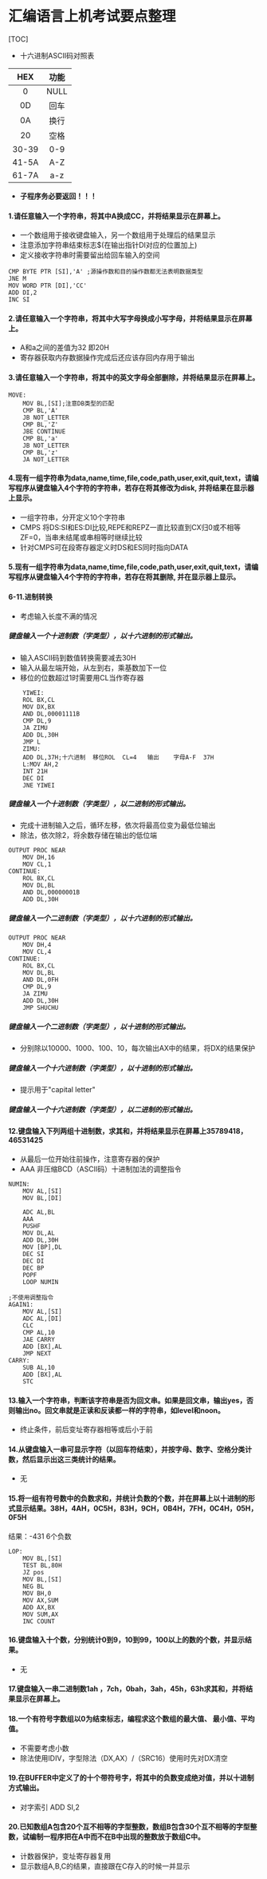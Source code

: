 # 汇编语言上机考试要点整理

[TOC]

- 十六进制ASCII码对照表

|  HEX  | 功能 |
| :---: | :--: |
|   0   | NULL |
|  0D   | 回车 |
|  0A   | 换行 |
|  20   | 空格 |
| 30-39 | 0-9  |
| 41-5A | A-Z  |
| 61-7A | a-z  |

- **子程序务必要返回！！！**

#### 1.请任意输入一个字符串，将其中A换成CC，并将结果显示在屏幕上。

- 一个数组用于接收键盘输入，另一个数组用于处理后的结果显示
- 注意添加字符串结束标志$(在输出指针DI对应的位置加上)
- 定义接收字符串时需要留出给回车输入的空间

```assembly
CMP BYTE PTR [SI],'A' ;源操作数和目的操作数都无法表明数据类型
JNE M
MOV WORD PTR [DI],'CC'
ADD DI,2
INC SI
```

#### 2.请任意输入一个字符串，将其中大写字母换成小写字母，并将结果显示在屏幕上。

- A和a之间的差值为32 即20H
- 寄存器获取内存数据操作完成后还应该存回内存用于输出

#### 3.请任意输入一个字符串，将其中的英文字母全部删除，并将结果显示在屏幕上。

```assembly
MOVE:
    MOV BL,[SI];注意DB类型的匹配
    CMP BL,'A'
    JB NOT_LETTER
    CMP BL,'Z'
    JBE CONTINUE
    CMP BL,'a'
    JB NOT_LETTER
    CMP BL,'z'
    JA NOT_LETTER
```

#### 4.现有一组字符串为data,name,time,file,code,path,user,exit,quit,text，请编写程序从键盘输入4个字符的字符串，若存在将其修改为disk, 并将结果在显示器上显示。

- 一组字符串，分开定义10个字符串
- CMPS 将DS:SI和ES:DI比较,REPE和REPZ一直比较直到CX归0或不相等 ZF=0，当串未结尾或串相等时继续比较
- 针对CMPS可在段寄存器定义时DS和ES同时指向DATA

#### 5.现有一组字符串为data,name,time,file,code,path,user,exit,quit,text，请编写程序从键盘输入4个字符的字符串，若存在将其删除, 并在显示器上显示。

#### 6-11.进制转换

- 考虑输入长度不满的情况

##### 键盘输入一个十进制数（字类型），以十六进制的形式输出。

- 输入ASCII码到数值转换需要减去30H
- 输入从最左端开始，从左到右，乘基数加下一位
- 移位的位数超过1时需要用CL当作寄存器

```assembly
	YIWEI:
	ROL BX,CL
	MOV DX,BX
	AND DL,00001111B
	CMP DL,9
	JA ZIMU
	ADD DL,30H
	JMP L
	ZIMU:
	ADD DL,37H;十六进制  移位ROL  CL=4   输出    字母A-F  37H
	L:MOV AH,2
	INT 21H
	DEC DI
	JNE YIWEI
```

##### 键盘输入一个十进制数（字类型），以二进制的形式输出。

- 完成十进制输入之后，循环左移，依次将最高位变为最低位输出
- 除法，依次除2，将余数存储在输出的低位端

```assembly
OUTPUT PROC NEAR
    MOV DH,16
    MOV CL,1
CONTINUE:
    ROL BX,CL
    MOV DL,BL
    AND DL,00000001B
    ADD DL,30H
```

##### 键盘输入一个二进制数（字类型），以十六进制的形式输出。

```assembly
OUTPUT PROC NEAR
    MOV DH,4
    MOV CL,4
CONTINUE:
    ROL BX,CL
    MOV DL,BL
    AND DL,0FH
    CMP DL,9
    JA ZIMU
    ADD DL,30H
    JMP SHUCHU
```

##### 键盘输入一个二进制数（字类型），以十进制的形式输出。

- 分别除以10000、1000、100、10，每次输出AX中的结果，将DX的结果保护

##### 键盘输入一个十六进制数（字类型），以十进制的形式输出。

- 提示用于"capital letter"

##### 键盘输入一个十六进制数（字类型），以二进制的形式输出。

#### 12.键盘输入下列两组十进制数，求其和，并将结果显示在屏幕上35789418，46531425

- 从最后一位开始往前操作，注意寄存器的保护
- AAA 非压缩BCD（ASCII码）十进制加法的调整指令

```assembly
NUMIN:
	MOV AL,[SI]
	MOV BL,[DI]

	ADC AL,BL
	AAA
	PUSHF
	MOV DL,AL
	ADD DL,30H
	MOV [BP],DL
	DEC SI
	DEC DI
	DEC BP	
	POPF
	LOOP NUMIN
	
;不使用调整指令
AGAIN1:
	MOV AL,[SI]
	ADC AL,[DI]
	CLC
	CMP AL,10
	JAE CARRY
	ADD [BX],AL
	JMP NEXT
CARRY:
	SUB AL,10
	ADD [BX],AL
	STC
```

#### 13.输入一个字符串，判断该字符串是否为回文串。如果是回文串，输出yes，否则输出no。回文串就是正读和反读都一样的字符串，如level和noon。

- 终止条件，前后变址寄存器相等或后小于前

#### 14.从键盘输入一串可显示字符（以回车符结束），并按字母、数字、空格分类计数，然后显示出这三类统计的结果。

- 无

#### 15.将一组有符号数中的负数求和，并统计负数的个数，并在屏幕上以十进制的形式显示结果。38H，4AH，0C5H，83H，9CH，0B4H，7FH，0C4H，05H，0F5H

结果：-431 6个负数

```assembly
LOP:
    MOV BL,[SI]
    TEST BL,80H
    JZ pos
    MOV BL,[SI]
    NEG BL
    MOV BH,0
    MOV AX,SUM
    ADD AX,BX
    MOV SUM,AX
    INC COUNT
```

#### 16.键盘输入十个数，分别统计0到9，10到99，100以上的数的个数，并显示结果。

- 无

#### 17.键盘输入一串二进制数1ah ，7ch，0bah，3ah，45h，63h求其和，并将结果显示在屏幕上。

#### 18.一个有符号字数组以0为结束标志，编程求这个数组的最大值、 最小值、平均值。

- 不需要考虑小数
- 除法使用IDIV，字型除法（DX,AX）/（SRC16）使用时先对DX清空

#### 19.在BUFFER中定义了的十个带符号字，将其中的负数变成绝对值，并以十进制方式输出。

- 对字索引 ADD SI,2

#### 20.已知数组A包含20个互不相等的字型整数，数组B包含30个互不相等的字型整数，试编制一程序把在A中而不在B中出现的整数放于数组C中。

- 计数器保护，变址寄存器复用
- 显示数组A,B,C的结果，直接跟在C存入的时候一并显示
